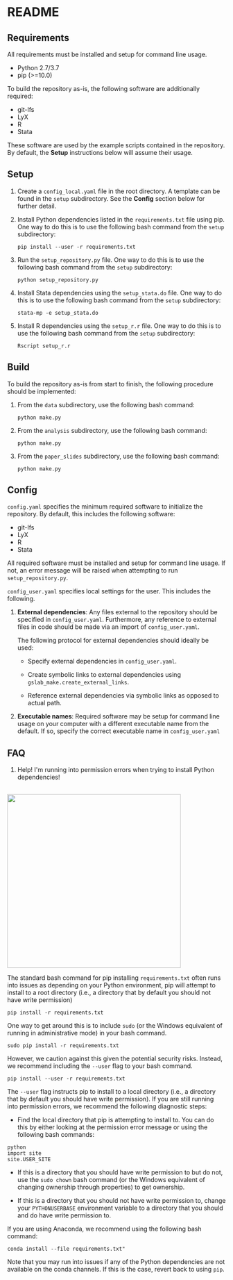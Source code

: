# README

## Requirements
All requirements must be installed and setup for command line usage. 

* Python 2.7/3.7
* pip (>=10.0)

To build the repository as-is, the following software are additionally required:

* git-lfs
* LyX
* R
* Stata

These software are used by the example scripts contained in the repository. By default, the **Setup** instructions below will assume their usage.

## Setup
1. Create a `config_local.yaml` file in the root directory. A template can be found in the `setup` subdirectory. See the **Config** section below for further detail.

2. Install Python dependencies listed in the `requirements.txt` file using pip. One way to do this is to use the following bash command from the `setup` subdirectory:
   ```
   pip install --user -r requirements.txt
   ```

3. Run the `setup_repository.py` file. One way to do this is to use the following bash command from the `setup` subdirectory:
   ```
   python setup_repository.py
   ```

4. Install Stata dependencies using the `setup_stata.do` file. One way to do this is to use the following bash command from the `setup` subdirectory:
   ```
   stata-mp -e setup_stata.do
   ```

5. Install R dependencies using the `setup_r.r` file. One way to do this is to use the following bash command from the `setup` subdirectory:
   ```
   Rscript setup_r.r
   ```
 
## Build
To build the repository as-is from start to finish, the following procedure should be implemented:

1. From the `data` subdirectory, use the following bash command:
   ```
   python make.py
   ```

2. From the `analysis` subdirectory, use the following bash command:
   ```
   python make.py
   ```

3. From the `paper_slides` subdirectory, use the following bash command:
   ```
   python make.py
   ```

## Config
`config.yaml` specifies the minimum required software to initialize the repository. By default, this includes the following software:

   - git-lfs
   - LyX
   - R
   - Stata

All required software must be installed and setup for command line usage. If not, an error message will be raised when attempting to run `setup_repository.py`.

`config_user.yaml` specifies local settings for the user. This includes the following.

1. **External dependencies**: Any files external to the repository should be specified in `config_user.yaml`. Furthermore, any reference to external files in code should be made via an import of `config_user.yaml`.

    The following protocol for external dependencies should ideally be used:

    * Specify external dependencies in `config_user.yaml`.

    * Create symbolic links to external dependencies using `gslab_make.create_external_links`.

    * Reference external dependencies via symbolic links as opposed to actual path.

2. **Executable names**: Required software may be setup for command line usage on your computer with a different executable name from the default. If so, specify the correct executable name in `config_user.yaml`

## FAQ
1. Help! I'm running into permission errors when trying to install Python dependencies!

<br>

<img src="https://imgs.xkcd.com/comics/python_environment_2x.png" width="400" height="400">

<br>

The standard bash command for pip installing `requirements.txt` often runs into issues as depending on your Python environment, pip will attempt to install to a root directory (i.e., a directory that by default you should not have write permission)
```
pip install -r requirements.txt
```

One way to get around this is to include `sudo` (or the Windows equivalent of running in administrative mode) in your bash command.
```
sudo pip install -r requirements.txt
```

However, we caution against this given the potential security risks. Instead, we recommend including the `--user` flag to your bash command.
```
pip install --user -r requirements.txt
```

The `--user` flag instructs pip to install to a local directory (i.e., a directory that by default you should have write permission). If you are still running into permission errors, we recommend the following diagnostic steps:

   * Find the local directory that pip is attempting to install to. You can do this by either looking at the permission error message or using the following bash commands:
   ```
   python
   import site
   site.USER_SITE
   ```
   
   * If this is a directory that you should have write permission to but do not, use the `sudo chown` bash command (or the Windows equivalent of changing ownership through properties) to get ownership.

   * If this is a directory that you should not have write permission to, change your `PYTHONUSERBASE` environment variable to a directory that you should and do have write permission to.

If you are using Anaconda, we recommend using the following bash command:
```
conda install --file requirements.txt"
```
Note that you may run into issues if any of the Python dependencies are not available on the conda channels. If this is the case, revert back to using `pip`.